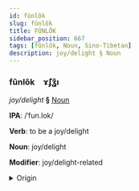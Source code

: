 ```yaml
---
id: fûnlôk
slug: fûnlôk
title: FÛNLÔK
sidebar_position: 667
tags: [fûnlôk, Noun, Sino-Tibetan]
description: joy/delight § Noun
---
```


### fûnlôk&emsp;<span kind="abugida">ɤ̃ʄʓ̑ı</span>

*joy/delight* **§** [Noun](../../tags/Noun)

**IPA**: /ˈfun.lok/

**Verb**: to be a joy/delight

**Noun**: joy/delight

**Modifier**: joy/delight-related

<details>
    <summary>Origin</summary>
    Cantonese 歡樂 fun1 lok6 /fuːn.lɔːk̚/<br/>
    <em>Sino-Tibetan Language Family</em>
</details>